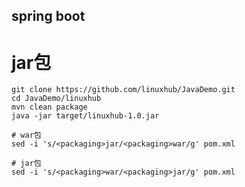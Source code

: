 spring boot
--------

# jar包
```
git clone https://github.com/linuxhub/JavaDemo.git
cd JavaDemo/linuxhub
mvn clean package
java -jar target/linuxhub-1.0.jar
```

```
# war包
sed -i 's/<packaging>jar/<packaging>war/g' pom.xml

# jar包
sed -i 's/<packaging>war/<packaging>jar/g' pom.xml
```

